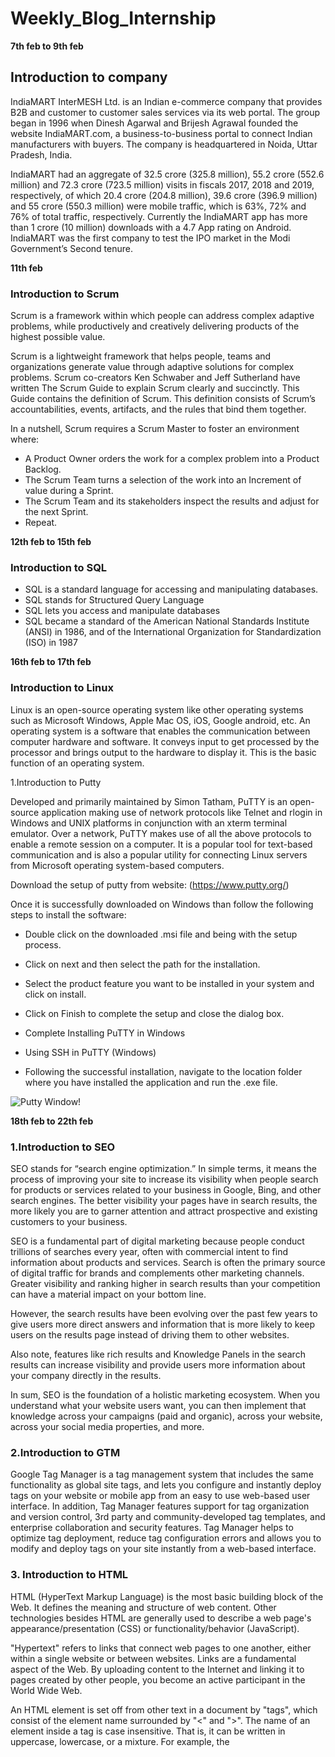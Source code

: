 # Weekly_Blog_Internship


**7th feb to 9th feb**

## Introduction to company

IndiaMART InterMESH Ltd. is an Indian e-commerce company that provides B2B
and customer to customer sales services via its web portal. The group began in 1996
when Dinesh Agarwal and Brijesh Agrawal founded the website IndiaMART.com, a
business-to-business portal to connect Indian manufacturers with buyers. The
company is headquartered in Noida, Uttar Pradesh, India.

IndiaMART had an aggregate of 32.5 crore (325.8 million), 55.2 crore (552.6 million)
and 72.3 crore (723.5 million) visits in fiscals 2017, 2018 and 2019, respectively, of
which 20.4 crore (204.8 million), 39.6 crore (396.9 million) and 55 crore (550.3
million) were mobile traffic, which is 63%, 72% and 76% of total traffic, respectively.
Currently the IndiaMART app has more than 1 crore (10 million) downloads with a
4.7 App rating on Android.
IndiaMART was the first company to test the IPO market in the Modi Government’s
Second tenure.

**11th feb**

### Introduction to Scrum

Scrum is a framework within which people can address complex adaptive problems, while productively and creatively delivering products of the highest possible value.

Scrum is a lightweight framework that helps people, teams and organizations generate value through adaptive solutions for complex problems. Scrum co-creators Ken Schwaber and Jeff Sutherland have written The Scrum Guide to explain Scrum clearly and succinctly.  This Guide contains the definition of Scrum. This definition consists of Scrum’s accountabilities, events, artifacts, and the rules that bind them together. 

In a nutshell, Scrum requires a Scrum Master to foster an environment where:
- A Product Owner orders the work for a complex problem into a Product Backlog.
- The Scrum Team turns a selection of the work into an Increment of value during a Sprint.
- The Scrum Team and its stakeholders inspect the results and adjust for the next Sprint.
- Repeat.

**12th feb to 15th feb**

### Introduction to SQL

- SQL is a standard language for accessing and manipulating databases.
- SQL stands for Structured Query Language
- SQL lets you access and manipulate databases
- SQL became a standard of the American National Standards Institute (ANSI) in 1986, and of the International Organization for Standardization (ISO) in 1987

**16th feb to 17th feb**

### Introduction to Linux

Linux is an open-source operating system like other operating systems such as Microsoft Windows, Apple Mac OS, iOS, Google android, etc. An operating system is a software that enables the communication between computer hardware and software. It conveys input to get processed by the processor and brings output to the hardware to display it. This is the basic function of an operating system.

 1.Introduction to Putty
 
Developed and primarily maintained by Simon Tatham, PuTTY is an open-source application making use of network protocols like Telnet and rlogin in Windows and UNIX platforms in conjunction with an xterm terminal emulator. Over a network, PuTTY makes use of all the above protocols to enable a remote session on a computer. It is a popular tool for text-based communication and is also a popular utility for connecting Linux servers from Microsoft operating system-based computers.

Download the setup of putty from website:
(https://www.putty.org/)

Once it is successfully downloaded on Windows than follow the following steps to install the software:

- Double click on the downloaded .msi file and being with the setup process.

- Click on next and then select the path for the installation.

- Select the product feature you want to be installed in your system and click on install.

- Click on Finish to complete the setup and close the dialog box.

- Complete Installing PuTTY in Windows

- Using SSH in PuTTY (Windows)

- Following the successful installation, navigate to the location folder where you have installed the application and run the .exe file.

![Putty Window!](https://www.puttygen.com/wp-content/uploads/2019/01/Putty-Configuration.png "Putty Window")
 
**18th feb to 22th feb**


### 1.Introduction to SEO

SEO stands for “search engine optimization.” In simple terms, it means the process of improving your site to increase its visibility when people search for products or services related to your business in Google, Bing, and other search engines. The better visibility your pages have in search results, the more likely you are to garner attention and attract prospective and existing customers to your business.

SEO is a fundamental part of digital marketing because people conduct trillions of searches every year, often with commercial intent to find information about products and services. Search is often the primary source of digital traffic for brands and complements other marketing channels. Greater visibility and ranking higher in search results than your competition can have a material impact on your bottom line.

However, the search results have been evolving over the past few years to give users more direct answers and information that is more likely to keep users on the results page instead of driving them to other websites.

Also note, features like rich results and Knowledge Panels in the search results can increase visibility and provide users more information about your company directly in the results.

In sum, SEO is the foundation of a holistic marketing ecosystem. When you understand what your website users want, you can then implement that knowledge across your campaigns (paid and organic), across your website, across your social media properties, and more.

### 2.Introduction to GTM

Google Tag Manager is a tag management system that includes the same functionality as global site tags, and lets you configure and instantly deploy tags on your website or mobile app from an easy to use web-based user interface. In addition, Tag Manager features support for tag organization and version control, 3rd party and community-developed tag templates, and enterprise collaboration and security features.
Tag Manager helps to optimize tag deployment, reduce tag configuration errors and allows you to modify and deploy tags on your site instantly from a web-based interface.


### 3. Introduction to HTML

HTML (HyperText Markup Language) is the most basic building block of the Web. It defines the meaning and structure of web content. Other technologies besides HTML are generally used to describe a web page's appearance/presentation (CSS) or functionality/behavior (JavaScript).

"Hypertext" refers to links that connect web pages to one another, either within a single website or between websites. Links are a fundamental aspect of the Web. By uploading content to the Internet and linking it to pages created by other people, you become an active participant in the World Wide Web.

An HTML element is set off from other text in a document by "tags", which consist of the element name surrounded by "<" and ">". The name of an element inside a tag is case insensitive. That is, it can be written in uppercase, lowercase, or a mixture. For example, the <title> tag can be written as <Title>, <TITLE>, or in any other way. However, the convention and recommended practice is to write tags in lowercase.

**23th feb to 24th feb**

### Introduction to Javascript

JavaScript, often abbreviated JS, is a programming language that is one of the core technologies of the World Wide Web, alongside HTML and CSS. Over 97% of websites use JavaScript on the client side for web page behavior, often incorporating third-party libraries.All major web browsers have a dedicated JavaScript engine to execute the code on users' devices.JavaScript is a high-level, often just-in-time compiled language that conforms to the ECMAScript standard. It has dynamic typing, prototype-based object-orientation, and first-class functions. It is multi-paradigm, supporting event-driven, functional, and imperative programming styles. It has application programming interfaces (APIs) for working with text, dates, regular expressions, standard data
structures, and the Document Object Model (DOM).

**25th feb to 28th feb**

### Introduction to React

React is a JavaScript library for building user interfaces.React is used to build single-page applications.React allows us to create reusable UI components.React is an open source, JavaScript library for developing user interface (UI) in web application. React is developed and released by Facebook. Facebook is continuously working on the React library and enhancing it by fixing bugs and introducing new features. This tutorial starts with the architecture of React, how-to guide to setup projects, creating components, JSX and then walks through advanced concepts like state management, form programming, routing and finally conclude with step by step working example.


**1st mar**

### Introduction to NodeJs
 
Node.js is a very powerful JavaScript-based platform built on Google Chrome's JavaScript V8 Engine. It is used to develop I/O intensive web applications like video streaming sites, single-page applications, and other web applications. Node.js is open source, completely free, and used by thousands of developers around the world.Node.js is a server-side platform built on Google Chrome's JavaScript Engine (V8 Engine). Node.js was developed by Ryan Dahl in 2009.Node.js is an open source, cross-platform runtime environment for developing server-side and networking applications. Node.js applications are written in JavaScript, and can be run within the Node.js runtime on OS X, Microsoft Windows, and Linux.Node.js also provides a rich library of various JavaScript modules which simplifies the development of web applications using Node.js to a great extent.
 
 **3rd mar to 11th mar**
 
 ### Technical Session 
 
In this week we learned about working of different departments in indiamart and different tech stack used in Indiamart.Following are the different technologies used in Indiamart:
 - PHP
 - Oracle,Postgres,Cassandra
 - DotNet
 - React
 - Kafka
 - NodeJs
 - SEO and Google Analytics
 - Power BI
 - Golang
 
 **14th mar**
 
 ## Inroduction to OpenProject
 
- Web – based project management tool
- Open Source project application
- Mostly used for lot of collaborative features such as project planning, timeline reports, task management and more.
- Helps to obtain a (visual) overview in operating complex projects.
 
 ![image](https://user-images.githubusercontent.com/43844898/170640364-36c62889-13de-4115-b43e-e48a468ceb48.png)
 
 
**15th mar**
 
 ## Introduction to Shinken
 
Shinken is an open source computer system and network monitoring software application compatible with Nagios. It watches hosts and services, gathers performance data and alerts users when error conditions occur and again when the conditions clear.

Shinken's architecture aims to offer easier load balancing and high availability. The administrator manages a single configuration, the system automatically "cuts" it into parts and dispatches it to worker nodes. 
 
Shinken is designed to run under all operating systems where Python runs. The development environment is under Linux, but also runs well on other Unix variants and Windows. The reactionner process (responsible for sending notifications) can also be run under the Android OS. It is free software, licensed under the terms of the Affero General Public License as published by the Free Software Foundation.
 
 ![image](https://user-images.githubusercontent.com/43844898/170641430-d48f7461-bbaa-437a-b5ae-6ad54807ae90.png)

 
 
**16th mar** 
 
 ## Introduction to Zabbix
 
Zabbix is an open-source software tool to monitor IT infrastructure such as networks, servers, virtual machines, and cloud services.Zabbix collects and displays basic metrics.
- Architecture of Zabbix
Zabbix is composed of the following components:

1.Zabbix server :
Provides Zabbix’s central monitoring functions.Executes monitoring. Stores monitoring configuration and monitoring data in databases.
2.Zabbix Web server :
Web interface for configuring and displaying Zabbix monitoring data
3.Zabbix proxy servers :
Servers are distributed in locations not transparent on the network. Carry out monitoring in place of the Zabbix server and exchange monitoring configuration and monitoring data with the Zabbix server.
4.Zabbix agent :
Agent that acts on the monitored target. Sends the target’s monitoring data to the Zabbix server.
 
 ![image](https://user-images.githubusercontent.com/43844898/170641624-e40d4fdc-67d1-40e5-888d-0dc608398d1d.png)
 
 # Learning SQL
 
 **17th mar to 18th mar**
 
1. What is Postgres?
 
PostgreSQL is an advanced, enterprise-class, and open-source relational database system. PostgreSQL supports both SQL (relational) and JSON (non-relational) querying.
PostgreSQL is a highly stable database backed by more than 20 years of development by the open-source community.
PostgreSQL is used as a primary database for many web applications as well as mobile and analytics applications.
 
2.PostgreSQL feature highlights: 
 
PostgreSQL has many advanced features that other enterprise-class database management systems offer, such as:

- User-defined types
- Table inheritance
- Sophisticated locking mechanism
- Foreign key referential integrity
- Views, rules, subquery
- Nested transactions (savepoints)
- Multi-version concurrency control (MVCC)
- Asynchronous replication
 
The recent versions of PostgreSQL support the following features:
- Native Microsoft Windows Server version
- Tablespaces
- Point-in-time recovery 
 
 3.Install PostgreSQL on Windows:
 
- Download PostgreSQL installer for Windows
- Install PostgreSQL
- Verify the installation
- For more reference visit the below website given:
 (https://www.postgresqltutorial.com/postgresql-getting-started/install-postgresql/)
- Connect To a PostgreSQL Database Server
- Connect to PostgreSQL database server using pgAdmin
 
The following illustrates how to connect to a database using pgAdmin GUI application:

- First, launch the pgAdmin application.
- Second, right-click the Servers node and select Create > Server… menu to create a server.
- Third, enter the server name e.g., PostgreSQL and click the Connection tab.
- Fourth, enter the host and password for the postgres user and click the Save button.
- Sixth, open the query tool by choosing the menu item Tool > Query Tool or click the lightning icon.
- Seventh, enter the query in the Query Editor, click the Execute button, you will see the result of the query displaying in the Data Output tab.
 
For more reference visit below website:
https://www.postgresqltutorial.com/postgresql-getting-started/connect-to-postgresql-database/
 
 **21th mar to 1st apr**
 
 
 ## Database Composition:
 
 
 ![image](https://user-images.githubusercontent.com/43844898/170986798-24d7002b-755d-4364-8d0e-3268e88b2916.png)

 
 ## Database Environment :
 
- Development Database : This DB is completely dedicated to developers where they can perform all database related activities except DDL commands and DBA activities.    Developers can compile all DB objects and make any DML operations here.

- Read Only Database : Copy of production database  storing  over-night data. No DML commands are possible here as the name suggests its open for read only access. It is generally used for reporting, verification purpose and data extractions.

- Production Database : All live modules are running on this database. Keep live data , no one has direct access on this database except database team .
 
 ## DBA Responsibilities 

- Installing and upgrading the required database technology and application tools
- Allocating system storage and planning future storage requirements for the database system
- Creating primary database storage structures (tablespaces) after application developers have designed an application
- Creation and modification of all required DB objects (tables, views, indexes etc) after confirmation from DBCR panel.
- Controlling and monitoring user access to the database.
- Monitoring and optimizing the performance of the database.
- Backing up and restoring the database.
 

 **4 apr to 8 apr**
 
 ## Data retrieval and granting access
 
For working on databases we installed various software like sql developer for oracle work, pgadmin for postgreSQL and mtputty for sudo access and command line use.
For managing our project or tickets we used openproject software.Each languages have various database like:
- For oracle : meshr and reportdb
- For postgreSQL : Enquirydb,Imbuyreq,Approvalpg
- MySQL : Tender
- For Cassandra - Trade, FCP, SELLERS.IM, MY, SOA, Clickstream, Mobile, MDC, TDW, CWS.
- For Neo4j - Fraud Detection
 
We also studied about structure of various databases.We also learn about to retrieve huge data and share and giving access to other users in different teams.Sometimes we faced problem regarding sharing of huge data in crores.Then we learn how to create table on other database and access data through database linking.Then we give access to other teams so that they can access that.
For instance, meshr contains most of the old indiamart data.In case a team requires huge amount of data from meshr.Then it cannot be provided directly.For this purpose we use reportdb,where we accumulate all the required data and grant access according to the departments.
 
 
 **11 apr to 15 apr**
 
 ## Query Optimization
 
 Data is integral part of any application.Access to the data should be in the fastest way possible to enhance user experience while using the application.We learn before making any query we try to follow various things:
- Not applying joins unless it is not important.
- Applying where clause to restrict data.
- FROM and JOIN: The FROM clause, and subsequent JOINs are 
first executed to determine the total working set of data that is 
being queried 
- WHERE: Once we have the total working set of data, the 
WHERE constraints are applied to the individual rows, and 
rows that do not satisfy the constraint are discarded. 
- GROUP BY: The remaining rows after the WHERE constraints 
are applied are then grouped based on common values in the 
column specified in the GROUP BY clause.  
 HAVING: If the query has a GROUP BY clause, then the 
constraints in the HAVING clause are applied to the grouped 
rows 
- SELECT: Any expressions in the SELECT part of the query are 
finally computed. 
- DISTINCT: Of the remaining rows. 
- ORDER BY: If an order is specified by the ORDER BY clause, 
the rows are then sorted by the specified data . 
- LIMIT: Finally, the rows that fall outside the range specified by 
the LIMIT are discarded, leaving the final set of rows to be 
returned from the query.  
 
 
 
 **18 apr to 22 apr**
 
 ## Load Monitoring Tools
 
 - Shinken : It is used to monitor all the databases of indiamart.We can check alerts on various servers.It tells us whether particular server is critical,normal and warning.Three types of alert is there:
 Normal: It means that server is working fine.
 Warning : It means that server is giving downtime take action within duration.
 Crtical : It means that server is on high alert take action as soon as possible.
 
- Zabbix : It gives us summary about server load in the form of graphs.We can check summary of load on servers in various duration like weekly,monthly and yearly.
 Data ranging from last two years to last 5 mins and anything in between.
 
![image](https://user-images.githubusercontent.com/43844898/170986620-77788e57-6f6e-48d5-9fb7-fad66a348a46.png)

 
 **25 apr to 29 apr**
 
 ## Leader Connect 
 
Indiamart also give us great opportunity to interact with leaders of different sections within Indiammart.This interaction has helped us in gaining knowledge of not only technical aspect but also carrer guidance and different aspects of life.Different leaders are that we interacted with :
 
1.Mohak saxena 
 
2.Vivek Agarwal
 
3.Dinesh Agarwal(CEO and Founder)
 
4.Abhishek Bhartia
 
5.Devendra Sharma
 
6.Ajay Kumar
 
7.Vikram Varshney
 
8.Dharmesh Meena
 
9.Kaustubh Mishra
 
10.Amrinder Dhariwal
 
11.Sunil Parolia
 
12.Vikas Deep Verma
 
13.Sandeep Garg
 
14.Madhup Agarwal 
 
15.Pulkit pandey
 
16.Amit Jain 
 
 ** 3rd  may to  13th may **
 
 ## Postgres Tutorial
 
 - Querying Data
 
  1.SELECT
      `SELECT
   select_list
FROM
   table_name;`
  2.Column Aliases
       `code`
  3.ORDER BY
      `code`
  4.SELECT DISTINCT
     `code`
 
 - Filtering Data
 
 1.WHERE
   `code`
 2.LIMIT
    `code`
 3.FETCH
    `code`
 4.IN
  `code`
 5.BETWEEN
  `code`
 6.LIKE
  `code`
 7.IS NULL
  `code`
 
 - Joining Multiple Tables
 
 1.Joins
  `code`
 2.INNER JOIN
  `code`
 3.LEFT JOIN
 `code`
 4.RIGHT JOIN
 `code`
 5.SELF-JOIN
 `code`
 6.FULL OUTER JOIN
 `code`
 7.Cross Join
 `code`
 8.Natural Join
 `code`
 
 - Grouping Data
 
 1.GROUP BY
 `code`
 2.HAVING
 `code`
 
 - Set Operations
 
 1.UNION
 `code`
 2.INTERSECT
 `code`
 3.EXCEPT
 `code`
 4.Grouping sets,Cube, and Rollup
 `code`
 `code`
 `code`
 
 
 
 
 
 
 
 
 
 
 
 
 


 

 
 
 

 
 
 
 
 

 

 
 
 

 
 
 





